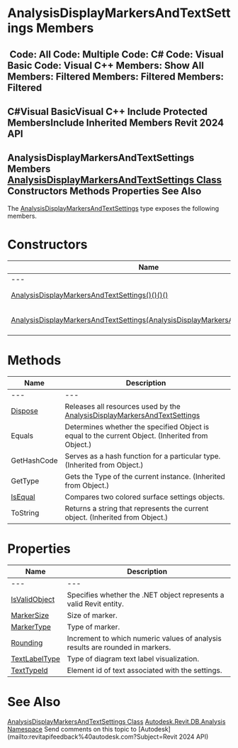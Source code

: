 # AnalysisDisplayMarkersAndTextSettings Members

﻿
 Code: All Code: Multiple Code: C# Code: Visual Basic Code: Visual C++  Members: Show All Members: Filtered Members: Filtered Members: Filtered   
---  
C#Visual BasicVisual C++
Include Protected MembersInclude Inherited Members
Revit 2024 API  
---  
AnalysisDisplayMarkersAndTextSettings Members  
[AnalysisDisplayMarkersAndTextSettings Class](bb940def-7483-32c6-01cb-1c79e6666290.md "AnalysisDisplayMarkersAndTextSettings Class") Constructors Methods Properties See Also  
---  
The [AnalysisDisplayMarkersAndTextSettings](bb940def-7483-32c6-01cb-1c79e6666290.md "AnalysisDisplayMarkersAndTextSettings Class") type exposes the following members.
# Constructors
| Name | Description |
| --- | --- |
| --- | --- | --- |
| [AnalysisDisplayMarkersAndTextSettings()()()()](5bef94a2-0891-3db6-45ab-210cc0d55e35.md "AnalysisDisplayMarkersAndTextSettings Constructor") | Constructs a default instance of markers and text settings. |
| [AnalysisDisplayMarkersAndTextSettings(AnalysisDisplayMarkersAndTextSettings)](f60ebd5f-9da5-0699-6512-d7690e47b4d2.md "AnalysisDisplayMarkersAndTextSettings Constructor \(AnalysisDisplayMarkersAndTextSettings\)") | Constructs a new copy of the input AnalysisDisplayMarkersAndTextSettings object. |

# Methods
| Name | Description |
| --- | --- |
| --- | --- | --- |
| [Dispose](0420eb3a-f834-32fe-1179-c5c6a357851e.md "Dispose Method") | Releases all resources used by the [AnalysisDisplayMarkersAndTextSettings](bb940def-7483-32c6-01cb-1c79e6666290.md "AnalysisDisplayMarkersAndTextSettings Class") |
| Equals | Determines whether the specified Object is equal to the current Object. (Inherited from Object.) |
| GetHashCode | Serves as a hash function for a particular type.  (Inherited from Object.) |
| GetType | Gets the Type of the current instance. (Inherited from Object.) |
| [IsEqual](aa9e61db-bcc0-1209-8e08-0653bb0db197.md "IsEqual Method") | Compares two colored surface settings objects. |
| ToString | Returns a string that represents the current object. (Inherited from Object.) |

# Properties
| Name | Description |
| --- | --- |
| --- | --- | --- |
| [IsValidObject](60b9e8b8-6954-2f1a-99f8-59f872a47c4e.md "IsValidObject Property") | Specifies whether the .NET object represents a valid Revit entity. |
| [MarkerSize](eccb6b23-6fb1-7f9f-eea9-270cccd44f6a.md "MarkerSize Property") | Size of marker. |
| [MarkerType](c69f74c5-1157-0bc7-ce53-71dc72ad1b2c.md "MarkerType Property") | Type of marker. |
| [Rounding](c667f851-039f-eecf-252c-785ab187ce1e.md "Rounding Property") | Increment to which numeric values of analysis results are rounded in markers. |
| [TextLabelType](75e265b0-7433-2253-62c5-7e4309dce74d.md "TextLabelType Property") | Type of diagram text label visualization. |
| [TextTypeId](07caa14e-5efa-aeb4-f2b8-d20841b55656.md "TextTypeId Property") | Element id of text associated with the settings. |

# See Also
[AnalysisDisplayMarkersAndTextSettings Class](bb940def-7483-32c6-01cb-1c79e6666290.md "AnalysisDisplayMarkersAndTextSettings Class")
[Autodesk.Revit.DB.Analysis Namespace](958e2e12-587d-f188-5d7b-f13d7dbfdf48.md "Autodesk.Revit.DB.Analysis Namespace")
Send comments on this topic to [Autodesk](mailto:revitapifeedback%40autodesk.com?Subject=Revit 2024 API)
